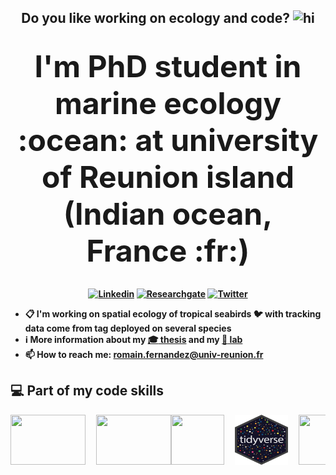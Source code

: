 
<div align="center">

<h2> Do you like working on ecology and code? <img src="https://user-images.githubusercontent.com/1303154/88677602-1635ba80-d120-11ea-84d8-d263ba5fc3c0.gif" width="28px" height="28px" alt="hi"> </h2>
<br/> <b class="term" > <font size="+5"> I'm PhD student in marine ecology :ocean: at university of Reunion island (Indian ocean, France :fr:) </font>

 <div align="center">
  
<br/> [![Linkedin](https://img.shields.io/badge/LinkedIn-0077B5?style=for-the-badge&logo=linkedin&logoColor=white)](https://www.linkedin.com/in/romain-fernandez-59262517a/)
[![Researchgate](https://img.shields.io/badge/Research_Gate-00CCBB.svg?&style=for-the-badge&logo=ResearchGate&logoColor=white)](https://www.researchgate.net/profile/Romain-Fernandez-3)
[![Twitter](https://img.shields.io/badge/Twitter-1DA1F2?style=for-the-badge&logo=twitter&logoColor=white)](https://twitter.com/umrentropie)

 <div align="left">

- :clipboard: I'm working on spatial ecology of tropical seabirds :bird: with tracking data come from tag deployed on several species 
- :information_source: More information about my [:mortar_board: thesis](https://www.theses.fr/s321772) and my [:pushpin: lab](https://umr-entropie.ird.nc/index.php/team/fernandez-romain)
- :mailbox: How to reach me: romain.fernandez@univ-reunion.fr </b>

## :computer: Part of my code skills

 <div align="center">

<pre>
<img src="https://img.shields.io/badge/Linux-FCC624?style=for-the-badge&logo=linux&logoColor=black" width="120px" height="80px"/>  <img src="https://raw.githubusercontent.com/rstudio/renv/9a68bb75702be4cc8436921c5eea761d7599290a/man/figures/logo.svg" width="120px" height="80px"/><img src="https://raw.githubusercontent.com/ropensci/targets/main/man/figures/logo.png" width="85px" height="80px"/>  <img src="https://raw.githubusercontent.com/tidyverse/tidyverse/main/man/figures/logo.png" width="85px" height="80px"/>  <img src="https://raw.githubusercontent.com/r-spatial/sf/main/man/figures/logo.png" width="85px" height="80px"/>  <img src="https://raw.githubusercontent.com/rspatial/terra/master/man/figures/logo.png" width="85px" height="80px"/>  <img src="https://raw.githubusercontent.com/quarto-dev/quarto-r/main/man/figures/quarto.png" width="150px" height="80px"/>  <img src="https://img.shields.io/badge/Visual_Studio-5C2D91?style=for-the-badge&logo=visual%20studio&logoColor=white" width="160px" height="80px"/>
</pre>